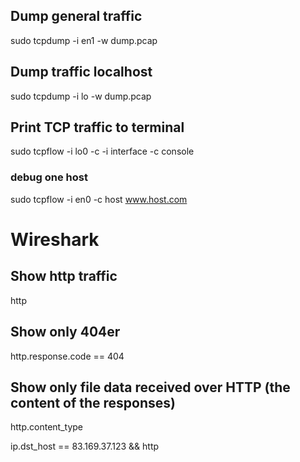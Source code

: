 Dump general traffic
--------------------
sudo tcpdump -i en1 -w dump.pcap

Dump traffic localhost
----------------------
sudo tcpdump -i lo -w dump.pcap

Print TCP traffic to terminal
-----------------------------
sudo tcpflow -i lo0 -c
-i interface
-c console

### debug one host

sudo tcpflow -i en0 -c host www.host.com

Wireshark
======

Show http traffic
-----------------
http

Show only 404er
---------------
http.response.code == 404

Show only file data received over HTTP (the content of the responses)
---------------------------------------------------------------------
http.content_type


ip.dst_host == 83.169.37.123 && http
